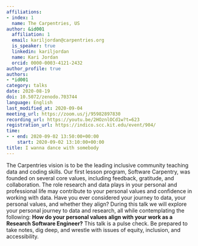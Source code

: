 ```yaml
---
affiliations:
- index: 1
  name: The Carpentries, US
author: &id001
  affiliation: 1
  email: kariljordan@carpentries.org
  is_speaker: true
  linkedin: kariljordan
  name: Kari Jordan
  orcid: 0000-0003-4121-2432
author_profile: true
authors:
- *id001
category: talks
date: 2020-08-19
doi: 10.5072/zenodo.703744
language: English
last_modified_at: 2020-09-04
meeting_url: https://zoom.us/j/95982897830
recording_url: https://youtu.be/2HOznlOCd1w?t=623
registration_url: https://indico.scc.kit.edu/event/904/
time:
- - end: 2020-09-02 13:50:00+00:00
    start: 2020-09-02 13:10:00+00:00
title: I wanna dance with somebody
---
```


The Carpentries vision is to be the leading inclusive community teaching data and coding skills. Our first lesson program, Software Carpentry, was founded on several core values, including feedback, gratitude, and collaboration. The role research and data plays in your personal and professional life may contribute to your personal values and confidence in working with data. Have you ever considered your journey to data, your personal values, and whether they align? During this talk we will explore your personal journey to data and research, all while contemplating the following: **How do your personal values align with your work as a Research Software Engineer?** This talk is a pulse check. Be prepared to take notes, dig deep, and wrestle with issues of equity, inclusion, and accessibility.